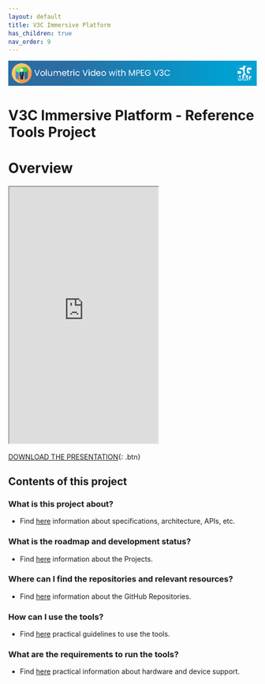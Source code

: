 ```yaml
---
layout: default
title: V3C Immersive Platform
has_children: true
nav_order: 9
---
```


<img src="../../assets/images/Banner_V3C.png" /> 

# V3C Immersive Platform - Reference Tools Project

# Overview
<iframe width="60%" height="520" src="https://drive.google.com/file/d/14diIIl503hnVZhabz4B8Y25mCWvbYS3w/preview"></iframe>

[DOWNLOAD THE PRESENTATION](https://drive.google.com/file/d/14diIIl503hnVZhabz4B8Y25mCWvbYS3w/preview){: .btn} 

## Contents of this project

### What is this project about?
* Find [here](./under-development.html) information about specifications, architecture, APIs, etc.

### What is the roadmap and development status?
* Find [here](./projects.html) information about the Projects.
 
### Where can I find the repositories and relevant resources?
* Find [here](./repositories.html) information about the GitHub Repositories.

### How can I use the tools?
* Find [here](./tutorials.html) practical guidelines to use the tools.

### What are the requirements to run the tools?
* Find [here](./requirements.html) practical information about hardware and device support. 
